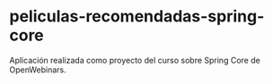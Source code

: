 # peliculas-recomendadas-spring-core
Aplicación realizada como proyecto del curso sobre Spring Core de OpenWebinars.

